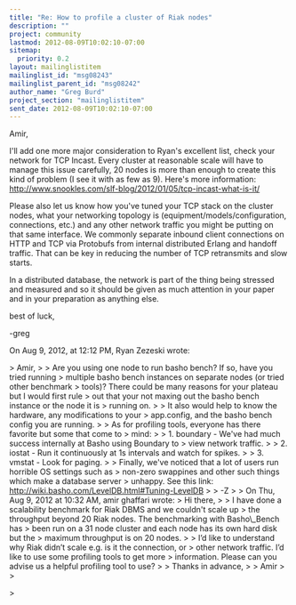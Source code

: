 ```yaml
---
title: "Re: How to profile a cluster of Riak nodes"
description: ""
project: community
lastmod: 2012-08-09T10:02:10-07:00
sitemap:
  priority: 0.2
layout: mailinglistitem
mailinglist_id: "msg08243"
mailinglist_parent_id: "msg08242"
author_name: "Greg Burd"
project_section: "mailinglistitem"
sent_date: 2012-08-09T10:02:10-07:00
---
```



Amir,

I'll add one more major consideration to Ryan's excellent list, check your 
network for TCP Incast. Every cluster at reasonable scale will have to manage 
this issue carefully, 20 nodes is more than enough to create this kind of 
problem (I see it with as few as 9). Here's more information: 
http://www.snookles.com/slf-blog/2012/01/05/tcp-incast-what-is-it/

Please also let us know how you've tuned your TCP stack on the cluster nodes, 
what your networking topology is (equipment/models/configuration, connections, 
etc.) and any other network traffic you might be putting on that same 
interface. We commonly separate inbound client connections on HTTP and TCP via 
Protobufs from internal distributed Erlang and handoff traffic. That can be 
key in reducing the number of TCP retransmits and slow starts.

In a distributed database, the network is part of the thing being stressed and 
measured and so it should be given as much attention in your paper and in your 
preparation as anything else.

best of luck,

-greg


On Aug 9, 2012, at 12:12 PM, Ryan Zezeski  wrote:

&gt; Amir,
&gt; 
&gt; Are you using one node to run basho bench? If so, have you tried running 
&gt; multiple basho bench instances on separate nodes (or tried other benchmark 
&gt; tools)? There could be many reasons for your plateau but I would first rule 
&gt; out that your not maxing out the basho bench instance or the node it is 
&gt; running on.
&gt; 
&gt; It also would help to know the hardware, any modifications to your 
&gt; app.config, and the basho bench config you are running.
&gt; 
&gt; As for profiling tools, everyone has there favorite but some that come to 
&gt; mind:
&gt; 
&gt; 1. boundary - We've had much success internally at Basho using Boundary to 
&gt; view network traffic.
&gt; 
&gt; 2. iostat - Run it continuously at 1s intervals and watch for spikes.
&gt; 
&gt; 3. vmstat - Look for paging.
&gt; 
&gt; Finally, we've noticed that a lot of users run horrible OS settings such as 
&gt; non-zero swappines and other such things which make a database server 
&gt; unhappy. See this link: http://wiki.basho.com/LevelDB.html#Tuning-LevelDB
&gt; 
&gt; -Z
&gt; 
&gt; On Thu, Aug 9, 2012 at 10:32 AM, amir ghaffari  wrote:
&gt; Hi there,
&gt; 
&gt; I have done a scalability benchmark for Riak DBMS and we couldn't scale up 
&gt; the throughput beyond 20 Riak nodes. The benchmarking with Basho\\_Bench has 
&gt; been run on a 31 node cluster and each node has its own hard disk but the 
&gt; maximum throughput is on 20 nodes.
&gt; 
&gt; I’d like to understand why Riak didn’t scale e.g. is it the connection, or 
&gt; other network traffic. I’d like to use some profiling tools to get more 
&gt; information. Please can you advise us a helpful profiling tool to use?
&gt; 
&gt; Thanks in advance,
&gt; 
&gt; Amir
&gt; 
&gt; 
 
&gt; 


